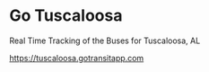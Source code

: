 # Go Tuscaloosa

Real Time Tracking of the Buses for Tuscaloosa, AL

https://tuscaloosa.gotransitapp.com
